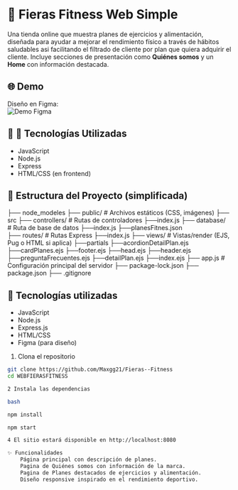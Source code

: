 # 🐯 Fieras Fitness Web Simple

Una tienda online que muestra planes de ejercicios y alimentación, diseñada para ayudar a mejorar el rendimiento físico a través de hábitos saludables asi facilitando el filtrado de cliente por plan que quiera adquirir el cliente.
Incluye secciones de presentación como **Quiénes somos** y un **Home** con información destacada.

## 🌐 Demo

Diseño en Figma:  
![Demo Figma](https://fieras-fitness.onrender.com/)  

## 🚀 🧱  Tecnologías Utilizadas

- JavaScript
- Node.js
- Express
- HTML/CSS (en frontend)


## 📂 Estructura del Proyecto (simplificada)

├── node_modeles
├── public/ # Archivos estáticos (CSS, imágenes) 
├── src
    ├── controllers/ # Rutas de controladores 
        ├──index.js
    ├── database/ # Ruta de base de datos
        ├──index.js
        ├──planesFitnes.json  
    ├── routes/ # Rutas Express
        ├──index.js 
    ├── views/ # Vistas/render (EJS, Pug o HTML si aplica)
        ├──partials
            ├──acordionDetailPlan.ejs
            ├──cardPlanes.ejs
            ├──footer.ejs
            ├──head.ejs
            ├──header.ejs
            ├──preguntaFrecuentes.ejs
        ├──detailPlan.ejs
        ├──index.ejs
    ├── app.js # Configuración principal del servidor
├── package-lock.json
├── package.json
├── .gitignore

## 🧰 Tecnologías utilizadas

- JavaScript
- Node.js
- Express.js
- HTML/CSS
- Figma (para diseño)

1. Clona el repositorio
```bash
git clone https://github.com/Maxgg21/Fieras--Fitness
cd WEBFIERASFITNESS

2 Instala las dependencias

bash

npm install

npm start

4 El sitio estará disponible en http://localhost:8080

✨ Funcionalidades
    Página principal con descripción de planes.
    Pagina de Quiénes somos con información de la marca.
    Pagina de Planes destacados de ejercicios y alimentación.
    Diseño responsive inspirado en el rendimiento deportivo.